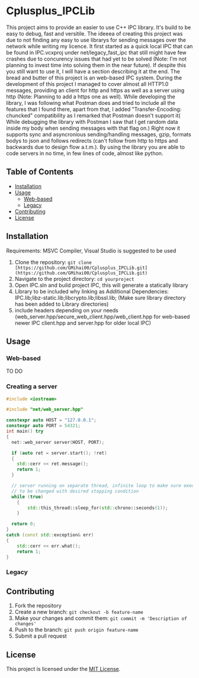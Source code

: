# Cplusplus_IPCLib

This project aims to provide an easier to use C++ IPC library. It's build to be easy to debug, fast and versitile. The ideeea of creating this project was due to not finding any easy to use librarys for sending messages over the network while writing my licence. It first started as a quick local IPC that can be found in IPC.vcxproj under net/legacy_fast_ipc that still might have few crashes due to concurency issues that had yet to be solved (Note: I'm not planning to invest time into solving them in the near future). If despite this you still want to use it, I will have a section describing it at the end. The bread and butter of this project is an web-based IPC system. During the development of this project I managed to cover almost all HTTP1.0 messages, providing an client for http and https as well as a server using http (Note: Planning to add a https one as well). While developing the library, I was following what Postman does and tried to include all the features that I found there, apart from that, I added "Transfer-Encoding: chuncked" compatibility as I remarked that Postman doesn't support it( While debugging the library with Postman I saw that I get random data inside my body when sending messages with that flag on.) Right now it supports sync and asyncronious sending/handling messages, gzip, formats bodys to json and follows redirects (can't follow from http to https and backwards due to design flow a.t.m.). By using the library you are able to code servers in no time, in few lines of code, almost like python.

## Table of Contents

- [Installation](#installation)
- [Usage](#usage)
  - [Web-based](#web-based)
  - [Legacy](#local)
- [Contributing](#contributing)
- [License](#license)

## Installation

Requirements: MSVC Compiler, Visual Studio is suggested to be used

1. Clone the repository: `git clone [https://github.com/GMihai00/Cplusplus_IPCLib.git](https://github.com/GMihai00/Cplusplus_IPCLib.git)`
2. Navigate to the project directory: `cd yourproject`
3. Open IPC.sln and build project IPC, this will generate a statically library
4. Library to be included why linking as Additional Dependencies: IPC.lib;libz-static.lib;libcrypto.lib;libssl.lib; (Make sure library directory has been added to Library directories)
5. include headers  depending on your needs (web_server.hpp/secure_web_client.hpp/web_client.hpp for web-based newer IPC client.hpp and server.hpp for older local IPC)

## Usage

### Web-based
TO DO

### Creating a server 

```cpp
#include <iostream>

#include "net/web_server.hpp"

constexpr auto HOST = "127.0.0.1";
constexpr auto PORT = 54321;
int main() try
{
  net::web_server server(HOST, PORT);

  if (auto ret = server.start(); !ret)
  {
  	std::cerr << ret.message();
  	return 1;
  }

  // server running on separate thread, infinite loop to make sure executable doesn't exit from memory
  // to be changed with desired stopping condition
  while (true)
	{
		std::this_thread::sleep_for(std::chrono::seconds(1));
	}

  return 0;
}
catch (const std::exception& err)
{
	std::cerr << err.what();
	return 1;
}
```

### Legacy

## Contributing

1. Fork the repository
2. Create a new branch: `git checkout -b feature-name`
3. Make your changes and commit them: `git commit -m 'Description of changes'`
4. Push to the branch: `git push origin feature-name`
5. Submit a pull request

## License

This project is licensed under the [MIT License](LICENSE.MD).
